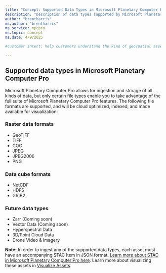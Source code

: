 ```yaml
---
title: "Concept: Supported Data Types in Microsoft Planetary Computer Pro"
description: "Description of data types supported by Microsoft Planetary Computer Pro"
author: "brentharris"
ms.author: "brentharris"
ms.service: mpcpro
ms.topic: concept
ms.date: 4/9/2025

#customer intent: help customers understand the kind of geospatial assets they can manage and visualize in MPC Pro. 

---
```


## Supported data types in Microsoft Planetary Computer Pro

Microsoft Planetary Computer Pro allows for ingestion and storage of all kinds of data, but only certain file types enable you to take advantage of the full suite of Microsoft Planetary Computer Pro features. The following file formats are supported, and will be cloud optimized, indexed, and made available for visualization:

### Raster data formats

* GeoTIFF  
* TIFF  
* COG  
* JPEG  
* JPEG2000  
* PNG  

### Data cube formats

* NetCDF  
* HDF5  
* GRIB2  

### Future data types

* Zarr (Coming soon)
* Vector Data (Coming soon)
* Hyperspectral Data  
* 3D/Point Cloud Data  
* Drone Video & Imagery  

**Note:** In order to ingest any of the supported data types, each asset must have an accompanying STAC Item in JSON format. [Learn more about STAC in Microsoft Planetary Computer Pro here](microsoft-planetary-computer-pro-overview.md). Learn more about visualizing these assets in [Visualize Assets](visualize-assets.md).